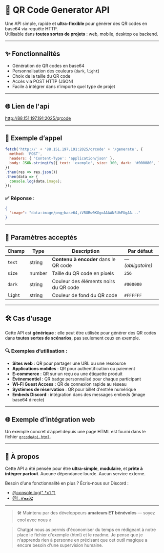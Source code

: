 # 🧩 QR Code Generator API

Une API simple, rapide et **ultra-flexible** pour générer des QR codes en base64 via requête HTTP.  
Utilisable dans **toutes sortes de projets** : web, mobile, desktop ou backend.

---

## ✨ Fonctionnalités

- Génération de QR codes en base64
- Personnalisation des couleurs (`dark`, `light`)
- Choix de la taille du QR code
- Accès via POST HTTP (JSON)
- Facile à intégrer dans n’importe quel type de projet

---

## 🌐 Lien de l'api

http://88.151.197.191:2025/qrcode

---

## 🚀 Exemple d’appel

```js
fetch('http://' + '88.151.197.191:2025/qrcode' + '/generate', {
  method: 'POST',
  headers: { 'Content-Type': 'application/json' },
  body: JSON.stringify({ text: 'exemple', size: 300, dark: '#000080', light: '#a0a0a0' })
}) 
.then(res => res.json())
.then(data => {
  console.log(data.image);
});
````

### ✅ Réponse :

```json
{
  "image": "data:image/png;base64,iVBORw0KGgoAAAANSUhEUgAA..."
}
```

---

## 🔧 Paramètres acceptés

| Champ   | Type   | Description                            | Par défaut        |
| ------- | ------ | -------------------------------------- | ----------------- |
| `text`  | string | **Contenu à encoder** dans le QR code  | — *(obligatoire)* |
| `size`  | number | Taille du QR code en pixels            | `256`             |
| `dark`  | string | Couleur des éléments noirs du QR code  | `#000000`         |
| `light` | string | Couleur de fond du QR code             | `#FFFFFF`         |

---

## 🛠️ Cas d’usage

Cette API est **générique** : elle peut être utilisée pour générer des QR codes dans **toutes sortes de scénarios**, pas seulement ceux en exemple.

### 🔍 Exemples d’utilisation :

* **Sites web** : QR pour partager une URL ou une ressource
* **Applications mobiles** : QR pour authentification ou paiement
* **E-commerce** : QR sur un reçu ou une étiquette produit
* **Événementiel** : QR badge personnalisé pour chaque participant
* **Wi-Fi Guest Access** : QR de connexion rapide au réseau
* **Systèmes de réservation** : QR pour billet d'entrée numérique
* **Embeds Discord** : intégration dans des messages embeds (image base64 directe)

---

## 🌐 Exemple d’intégration web

Un exemple concret d’appel depuis une page HTML est fourni dans le fichier [`qrcodeApi.html`](./qrcodeApi.html).

---

## 🧠 À propos

Cette API a été pensée pour être **ultra-simple**, **modulaire**, et **prête à intégrer partout**.
Aucune dépendance lourde. Aucun service externe.

Besoin d’une fonctionnalité en plus ? Écris-nous sur Discord :

* [@console.log(" *x1 ")](https://discord.com/users/1066067393123733595)
* [@! ℳ𝓪𝔁𝟑𝟐](https://discord.com/users/1163887501895815168)

---

> 🛠️ Maintenu par des développeurs **amateurs ET bénévoles** — soyez cool avec nous ✊

> Chatgpt nous as permis d'économiser du temps en rédigeant à notre place le fichier d'exemple (html) et le readme. Je pense que je n'apprends rien à personne en précisant que cet outil magique a encore besoin d'une supervision humaine.
